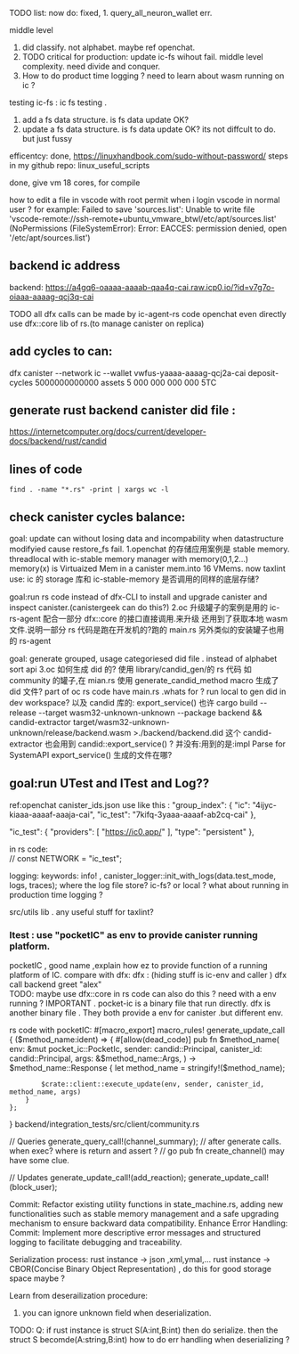 TODO list:
now do:
fixed, 1. query_all_neuron_wallet err.

middle level

1. did classify. not alphabet. maybe ref openchat.
2. TODO critical for production: update ic-fs wihout fail. middle level complexity. need divide and conquer.
3. How to do product time logging ? need to learn about wasm running on ic ?

testing ic-fs :
ic fs testing .

1. add a fs data structure. is fs data update OK?
2. update a fs data structure. is fs data update OK?
   its not diffcult to do. but just fussy

efficentcy:
done, https://linuxhandbook.com/sudo-without-password/
steps in my github repo: linux_useful_scripts

done, give vm 18 cores, for compile

how to edit a file in vscode with root permit when i login vscode in normal user ?
for example:
Failed to save 'sources.list': Unable to write file 'vscode-remote://ssh-remote+ubuntu_vmware_btwl/etc/apt/sources.list' (NoPermissions (FileSystemError): Error: EACCES: permission denied, open '/etc/apt/sources.list')

## backend ic address

backend: https://a4gq6-oaaaa-aaaab-qaa4q-cai.raw.icp0.io/?id=v7g7o-oiaaa-aaaag-qcj3q-cai

TODO all dfx calls can be made by ic-agent-rs code
openchat even directly use dfx::core lib of rs.(to manage canister on replica)

## add cycles to can:

dfx canister --network ic --wallet vwfus-yaaaa-aaaag-qcj2a-cai deposit-cycles 5000000000000 assets
5 000 000 000 000 5TC

## generate rust backend canister did file :

https://internetcomputer.org/docs/current/developer-docs/backend/rust/candid

## lines of code

```
find . -name "*.rs" -print | xargs wc -l
```

## check canister cycles balance:

goal: update can without losing data and incompability when datastructure modifyied cause restore_fs fail.
1.openchat 的存储应用案例是 stable memory.
threadlocal with ic-stable memory manager with memory(0,1,2...)
memory(x) is Virtuaized Mem in a canister mem.into 16 VMems.
now taxlint use: ic 的 storage 库和 ic-stable-memory 是否调用的同样的底层存储?

goal:run rs code instead of dfx-CLI to install and upgrade canister and inspect canister.(canistergeek can do this?)
2.oc 升级罐子的案例是用的 ic-rs-agent 配合一部分 dfx::core 的接口直接调用.来升级
还用到了获取本地 wasm 文件.说明一部分 rs 代码是跑在开发机的?跑的 main.rs
另外类似的安装罐子也用的 rs-agent

goal: generate grouped, usage categoriesed did file . instead of alphabet sort api
3.oc 如何生成 did 的?
使用 library/candid_gen/的 rs 代码
如 community 的罐子,在 mian.rs 使用 generate_candid_method macro 生成了 did 文件?
part of oc rs code have main.rs .whats for ? run local to gen did in dev workspace?
以及 candid 库的: export_service()
也许 cargo build --release --target wasm32-unknown-unknown --package backend && candid-extractor target/wasm32-unknown-unknown/release/backend.wasm >./backend/backend.did
这个 candid-extractor 也会用到 candid::export_service() ?
并没有:用到的是:impl Parse for SystemAPI
export_service() 生成的文件在哪?

## goal:run UTest and ITest and Log??

ref:openchat
canister_ids.json use like this :
"group_index": {
"ic": "4ijyc-kiaaa-aaaaf-aaaja-cai",
"ic_test": "7kifq-3yaaa-aaaaf-ab2cq-cai"
},

"ic_test": {
"providers": [
"https://ic0.app/"
],
"type": "persistent"
},

in rs code:  
// const NETWORK = "ic_test";

logging: keywords: info! , canister_logger::init_with_logs(data.test_mode, logs, traces);
where the log file store? ic-fs? or local ?
what about running in production time logging ?

src/utils lib . any useful stuff for taxlint?

### Itest : use "pocketIC" as env to provide canister running platform.

pocketIC , good name ,explain how ez to provide function of a running platform of IC.
compare with dfx:
dfx :
(hiding stuff is ic-env and caller )
dfx call backend greet "alex"  
TODO: maybe use dfx::core in rs code can also do this ? need with a env running ?
IMPORTANT . pocket-ic is a binary file that run directly. dfx is another binary file .
They both provide a env for canister .but different env.

rs code with pocketIC: #[macro_export]
macro_rules! generate_update_call {
($method_name:ident) => {
        #[allow(dead_code)]
        pub fn $method_name(
            env: &mut pocket_ic::PocketIc,
            sender: candid::Principal,
            canister_id: candid::Principal,
            args: &$method_name::Args,
) -> $method_name::Response {
            let method_name = stringify!($method_name);

            $crate::client::execute_update(env, sender, canister_id, method_name, args)
        }
    };

}
backend/integration_tests/src/client/community.rs

// Queries
generate_query_call!(channel_summary);
// after generate calls. when exec? where is return and assert ?
// go pub fn create_channel() may have some clue.

// Updates
generate_update_call!(add_reaction);
generate_update_call!(block_user);



Commit: Refactor existing utility functions in state_machine.rs, adding new functionalities such as stable memory management and a safe upgrading mechanism to ensure backward data compatibility. Enhance Error Handling:
Commit: Implement more descriptive error messages and structured logging to facilitate debugging and traceability.


Serialization process:
rust instance -> json ,xml,ymal,...
rust instance ->  CBOR(Concise Binary Object Representation) , do this for good storage space maybe ?




Learn from deserailization procedure:

1. you can ignore unknown field when deserialization.

TODO:
Q: if rust instance is struct S(A:int,B:int) then do serialize.  then the struct S becomde(A:string,B:int) 
how to do err handling when deserializing ?
